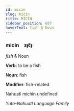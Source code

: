 ```yaml
---
id: micin
slug: micin
title: MİCİN
sidebar_position: 687
hoverText: fish § Noun
---
```


### micin&emsp;<span kind="abugida">ƶɟꞇ̃ɟ</span>

*fish* **§** Noun

**Verb**: to be a fish

**Noun**: fish

**Modifier**: fish-related

Nahuatl michin undefined

*Yuto-Nahuatl Language Family*